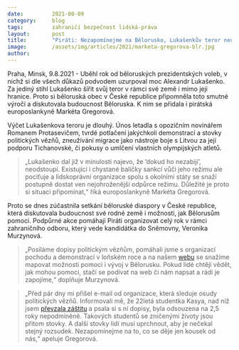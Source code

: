 ```yaml
---
date:         2021-08-09
category:     blog
tags:         zahraničí bezpečnost lidská-práva
layout:       post
title:        "Piráti: Nezapomínejme na Bělorusko, Lukašenkův teror neustal"
image:        /assets/img/articles/2021/marketa-gregorova-blr.jpg
author:       
---
```



Praha, Minsk, 9.8.2021 - Uběhl rok od běloruských prezidentských voleb, v nichž si dle všech důkazů podvodem uzurpoval moc Alexandr Lukašenko. Za jediný stihl Lukašenko šířit svůj teror v rámci své země i mimo její hranice. Proto si běloruská obec v České republice připomněla toto smutné výročí a diskutovala budoucnost Běloruska. K nim se přidala i pirátská europoslankyně Markéta Gregorová.

Výčet Lukašenkova teroru je dlouhý. Únos letadla s opozičním novinářem Romanem Protasevičem, tvrdé potlačení jakýchkoli demonstrací a stovky politických vězňů, zneužívání migrace jako nástroje boje s Litvou za její podporu Tichanovské, či pokusy o umlčení vlastních olympijských atletů.

> „Lukašenko dal již v minulosti najevo, že ‘dokud ho nezabijí’, neodstoupí. Existující i chystané balíčky sankcí vůči jeho režimu ale pociťuje a lidskoprávní organizace spolu s okolními státy se snaží postupně dostat ven nejohroženější odpůrce režimu. Důležité je proto si situaci připomínat,“ říká europoslankyně Markéta Gregorová.


Proto se dnes zúčastnila setkání běloruské diaspory v České republice, která diskutovala budoucnost své rodné země i možnosti, jak Bělorusům pomoci. Podpůrné akce pomáhají Piráti organizovat celý rok v rámci zahraničního odboru, který vede kandidátka do Sněmovny, Veronika Murzynová. 

> „Posíláme dopisy politickým vězňům, pomáhali jsme s organizací pochodu a demonstrací v loňském roce a na našem [webu](https://zo.pirati.cz/tema/belorusko/) se snažíme mapovat možnosti pomoci i vývoj v Bělorusku. Pokud lidé chtějí vědět, jak mohou pomoci, stačí se podívat na web či nám napsat a rádi je zapojíme,“ doplňuje Murzynová.


> „Před pár dny mi přišel e-mail od organizace, která sleduje osudy politických vězňů. Informovali mě, že 22letá studentka Kasya, nad níž jsem [převzala záštitu](https://www.piratskelisty.cz/clanek-3717-europoslankyne-gregorova-vyzyva-politiky-k-adopci-politickych-veznu-z-beloruska-sama-se-ujala-studentky-kasyi) a psala si s ní dopisy, byla odsouzena na 2,5 roky nepodmíněně. Takových studentů se zničenými životy jsou přitom stovky. A další stovky lidí musí uprchnout, aby je nečekal stejný rozsudek. Nezapomínejme na to, co se děje jen kousek od nás,“ apeluje Gregorová.

